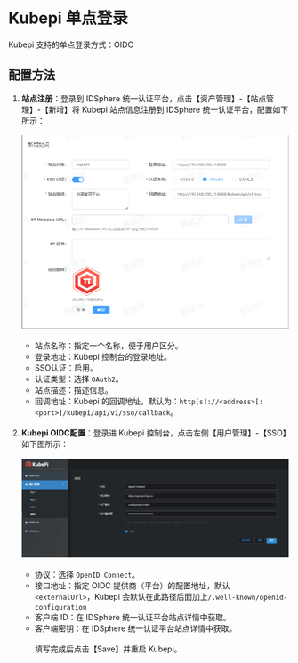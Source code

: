# Kubepi 单点登录
Kubepi 支持的单点登录方式：OIDC
## 配置方法
1. **站点注册**：登录到 IDSphere 统一认证平台，点击【资产管理】-【站点管理】-【新增】将 Kubepi 站点信息注册到 IDSphere 统一认证平台，配置如下所示：<br><br>
![img.png](img/kubepi-site.jpg)<br><br>
    * 站点名称：指定一个名称，便于用户区分。
    * 登录地址：Kubepi 控制台的登录地址。
    * SSO认证：启用。
    * 认证类型：选择 `OAuth2`。
    * 站点描述：描述信息。
    * 回调地址：Kubepi 的回调地址，默认为：`http[s]://<address>[:<port>]/kubepi/api/v1/sso/callback`。<br><br>
2. **Kubepi OIDC配置**：登录进 Kubepi 控制台，点击左侧【用户管理】-【SSO】如下图所示：<br><br>
![img.png](img/kubepi-config.jpg)<br><br>
    * 协议：选择 `OpenID Connect`。
    * 接口地址：指定 OIDC 提供商（平台）的配置地址，默认 `<externalUrl>`，Kubepi 会默认在此路径后面加上`/.well-known/openid-configuration`
    * 客户端 ID：在 IDSphere 统一认证平台站点详情中获取。
    * 客户端密钥：在 IDSphere 统一认证平台站点详情中获取。<br><br>
    填写完成后点击【Save】并重启 Kubepi。
